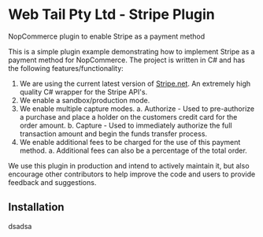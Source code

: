 # Web Tail Pty Ltd - Stripe Plugin
 NopCommerce plugin to enable Stripe as a payment method
 
This is a simple plugin example demonstrating how to implement Stripe as a payment method for NopCommerce. The project is written in C# and has the following features/functionality:

 1. We are using the current latest version of [Stripe.net](https://github.com/stripe/stripe-dotnet). An extremely high quality C# wrapper for the Stripe API's.
 2. We enable a sandbox/production mode.
 3. We enable multiple capture modes.
	 a. Authorize - Used to pre-authorize a purchase and place a holder on the customers credit card for the order amount.
	 b. Capture - Used to immediately authorize the full transaction amount and begin the funds transfer process.
 4. We enable additional fees to be charged for the use of this payment method.
	a. Additional fees can also be a percentage of the total order.

We use this plugin in production and intend to actively maintain it, but also encourage other contributors to help improve the code and users to provide feedback and suggestions.
 

## Installation
dsadsa
